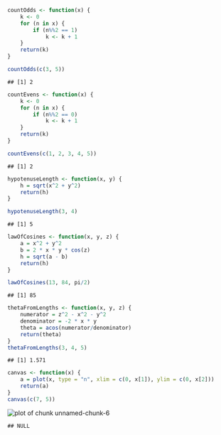 
```r
countOdds <- function(x) {
    k <- 0
    for (n in x) {
        if (n%%2 == 1) 
            k <- k + 1
    }
    return(k)
}

countOdds(c(3, 5))
```

```
## [1] 2
```




```r
countEvens <- function(x) {
    k <- 0
    for (n in x) {
        if (n%%2 == 0) 
            k <- k + 1
    }
    return(k)
}

countEvens(c(1, 2, 3, 4, 5))
```

```
## [1] 2
```




```r
hypotenuseLength <- function(x, y) {
    h = sqrt(x^2 + y^2)
    return(h)
}

hypotenuseLength(3, 4)
```

```
## [1] 5
```




```r
lawOfCosines <- function(x, y, z) {
    a = x^2 + y^2
    b = 2 * x * y * cos(z)
    h = sqrt(a - b)
    return(h)
}

lawOfCosines(13, 84, pi/2)
```

```
## [1] 85
```



```r
thetaFromLengths <- function(x, y, z) {
    numerator = z^2 - x^2 - y^2
    denominator = -2 * x * y
    theta = acos(numerator/denominator)
    return(theta)
}
thetaFromLengths(3, 4, 5)
```

```
## [1] 1.571
```




```r
canvas <- function(x) {
    a = plot(x, type = "n", xlim = c(0, x[1]), ylim = c(0, x[2]))
    return(a)
}
canvas(c(7, 5))
```

![plot of chunk unnamed-chunk-6](figure/unnamed-chunk-6.png) 

```
## NULL
```

